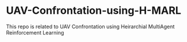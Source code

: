 # UAV-Confrontation-using-H-MARL
This repo is related to UAV Confrontation using Heirarchial MultiAgent Reinforcement Learning
